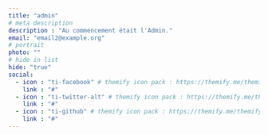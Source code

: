 ```yaml
---
title: "admin"
# meta description
description : "Au commencement était l'Admin."
email: "email2@example.org"
# portrait
photo: ""
# hide in list
hide: "true"
social:
  - icon : "ti-facebook" # themify icon pack : https://themify.me/themify-icons
    link : "#"
  - icon : "ti-twitter-alt" # themify icon pack : https://themify.me/themify-icons
    link : "#"
  - icon : "ti-github" # themify icon pack : https://themify.me/themify-icons
    link : "#"
---
```

